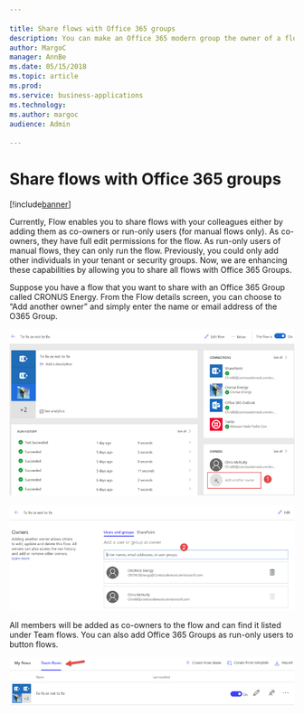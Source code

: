 ```yaml
---

title: Share flows with Office 365 groups
description: You can make an Office 365 modern group the owner of a flow, and you can shared button flows with Office 365 groups so anyone in the group can run the flow.
author: MargoC
manager: AnnBe
ms.date: 05/15/2018
ms.topic: article
ms.prod: 
ms.service: business-applications
ms.technology: 
ms.author: margoc
audience: Admin

---
```

# Share flows with Office 365 groups


[!include[banner](../../includes/banner.md)]

Currently, Flow enables you to share flows with your colleagues either by adding them as co-owners or run-only users (for manual flows only). As co-owners, they have full edit permissions for the flow. As run-only users of manual flows, they can only run the flow. Previously, you could only add other individuals in your tenant or security groups. Now, we are enhancing these capabilities by allowing you to share all flows with Office 365 Groups. 

Suppose you have a flow that you want to share with an Office 365 Group called CRONUS Energy. From the Flow details screen, you can choose to “Add another owner” and simply enter the name or email address of the O365 Group. 

![Flow properties](media/share-office365-flow-properties.png)

![Add owners](media/share-office365-owners.png)

All members will be added as co-owners to the flow and can find it listed under Team flows.  You can also add Office 365 Groups as run-only users to button flows.

![Team flows](media/share-office365-team-flows.png)

